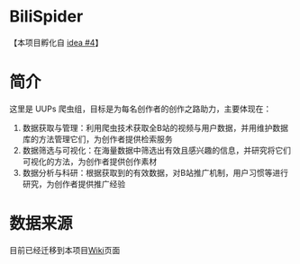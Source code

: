 # BiliSpider

【本项目孵化自 [idea #4](https://github.com/orgs/uupers/teams/daily-idea/discussions/4)】

# 简介

这里是 UUPs 爬虫组，目标是为每名创作者的创作之路助力，主要体现在：

1. 数据获取与管理：利用爬虫技术获取全B站的视频与用户数据，并用维护数据库的方法管理它们，为创作者提供检索服务
2. 数据筛选与可视化：在海量数据中筛选出有效且感兴趣的信息，并研究将它们可视化的方法，为创作者提供创作素材
3. 数据分析与科研：根据获取到的有效数据，对B站推广机制，用户习惯等进行研究，为创作者提供推广经验

# 数据来源
目前已经迁移到本项目[Wiki](https://github.com/uupers/BiliSpider/wik)页面
